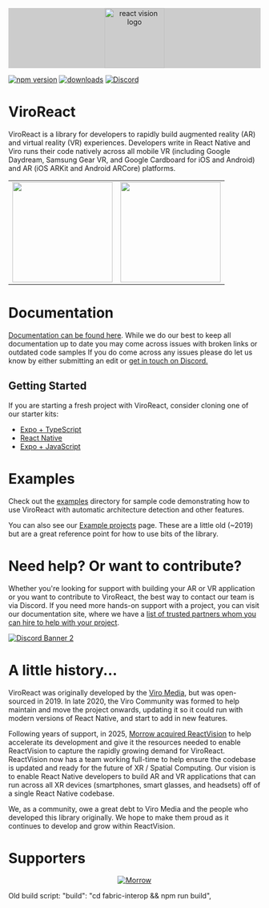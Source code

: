 <p align="center" style="background-color: #CCCCCC;">
  <a href="https://www.reactvision.xyz/">
    <img src="https://jjhxsdfjbcyrgmbjocnp.supabase.co/storage/v1/object/public/Downloads/ReactVision/rv-logo-icon.png" alt="react vision logo" width="120px" height="120px">
  </a>
</p>

[![npm version](https://img.shields.io/npm/v/@reactvision/react-viro)](https://www.npmjs.com/package/@reactvision/react-viro)
[![downloads](https://img.shields.io/npm/dm/@reactvision/react-viro?color=purple)](https://www.npmjs.com/package/@reactvision/react-viro)
[![Discord](https://img.shields.io/discord/774471080713781259?label=Discord)](https://discord.gg/H3ksm5NhzT)

# ViroReact

ViroReact is a library for developers to rapidly build augmented reality (AR) and virtual reality (VR) experiences. Developers write in React Native and Viro runs their code natively across all mobile VR (including Google Daydream, Samsung Gear VR, and Google Cardboard for iOS and Android) and AR (iOS ARKit and Android ARCore) platforms.

<table>
  <tr>
    <td align="center">
      <img height="200" src="https://raw.githubusercontent.com/viromedia/viro/master/code-samples/js/ARCarDemo/viro_car_marker_demo.gif">
    </td>
    <td align="center">
      <img height="200" src="https://github.com/ViroCommunity/viro/assets/430272/b153b8e4-7b40-4197-b05b-dd1eb1566102">
    </td>
  </tr>
</table>

# Documentation

[Documentation can be found here](https://viro-community.readme.io/docs/overview). While we do our best to keep all documentation up to date you may come across issues with broken links or outdated code samples If you do come across any issues please do let us know by either submitting an edit or [get in touch on Discord.](https://discord.gg/H3ksm5NhzT)

## Getting Started

If you are starting a fresh project with ViroReact, consider cloning one of our starter kits:

- [Expo + TypeScript](https://github.com/ReactVision/expo-starter-kit-typescript)
- [React Native](https://github.com/ReactVision/starter-kit)
- [Expo + JavaScript](https://github.com/ReactVision/expo-starter-kit)

# Examples

Check out the [examples](./examples) directory for sample code demonstrating how to use ViroReact with automatic architecture detection and other features.

You can also see our [Example projects](https://viro-community.readme.io/docs/examples) page. These are a little old (~2019) but are a great reference point for how to use bits of the library.

# Need help? Or want to contribute?

Whether you're looking for support with building your AR or VR application or you want to contribute to ViroReact, the best way to contact our team is via Discord. If you need more hands-on support with a project, you can visit our documentation site, where we have a [list of trusted partners whom you can hire to help with your project](https://viro-community.readme.io/docs/hire-a-viro-react-expert).

<a href="https://discord.gg/H3ksm5NhzT">
   <img src="https://discordapp.com/api/guilds/774471080713781259/widget.png?style=banner2" alt="Discord Banner 2"/>
</a>

# A little history...

ViroReact was originally developed by the [Viro Media](http://www.viromedia.com/), but was open-sourced in 2019. In late 2020, the Viro Community was formed to help maintain and move the project onwards, updating it so it could run with modern versions of React Native, and start to add in new features.

Following years of support, in 2025, [Morrow acquired ReactVision](https://www.themorrow.digital/blog/morrow-acquires-reactvision-and-viroreact-library) to help accelerate its development and give it the resources needed to enable ReactVision to capture the rapidly growing demand for ViroReact. ReactVision now has a team working full-time to help ensure the codebase is updated and ready for the future of XR / Spatial Computing. Our vision is to enable React Native developers to build AR and VR applications that can run across all XR devices (smartphones, smart glasses, and headsets) off of a single React Native codebase.

We, as a community, owe a great debt to Viro Media and the people who developed this library originally. We hope to make them proud as it continues to develop and grow within ReactVision.

# Supporters

<p align="center">
  <a href="https://themorrow.digital/">
    <img src="readmes/morrow-supporter.png" alt="Morrow">
  </a>
</p>

Old build script:
"build": "cd fabric-interop && npm run build",
